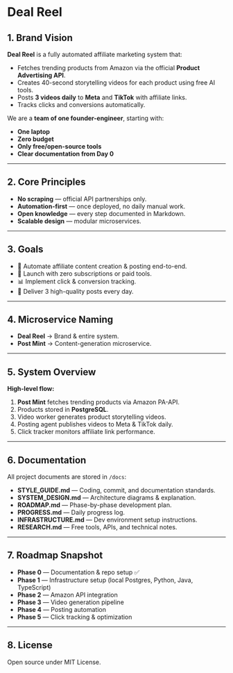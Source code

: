 # Deal Reel

## 1. Brand Vision
**Deal Reel** is a fully automated affiliate marketing system that:
- Fetches trending products from Amazon via the official **Product Advertising API**.
- Creates 40-second storytelling videos for each product using free AI tools.
- Posts **3 videos daily** to **Meta** and **TikTok** with affiliate links.
- Tracks clicks and conversions automatically.

We are a **team of one founder-engineer**, starting with:
- **One laptop**
- **Zero budget**
- **Only free/open-source tools**
- **Clear documentation from Day 0**

---

## 2. Core Principles
- **No scraping** — official API partnerships only.
- **Automation-first** — once deployed, no daily manual work.
- **Open knowledge** — every step documented in Markdown.
- **Scalable design** — modular microservices.

---

## 3. Goals
- 🚀 Automate affiliate content creation & posting end-to-end.
- 💸 Launch with zero subscriptions or paid tools.
- 📊 Implement click & conversion tracking.
- 📅 Deliver 3 high-quality posts every day.

---

## 4. Microservice Naming
- **Deal Reel** → Brand & entire system.
- **Post Mint** → Content-generation microservice.

---

## 5. System Overview
**High-level flow:**
1. **Post Mint** fetches trending products via Amazon PA-API.
2. Products stored in **PostgreSQL**.
3. Video worker generates product storytelling videos.
4. Posting agent publishes videos to Meta & TikTok daily.
5. Click tracker monitors affiliate link performance.

---

## 6. Documentation
All project documents are stored in `/docs`:
- **STYLE_GUIDE.md** — Coding, commit, and documentation standards.
- **SYSTEM_DESIGN.md** — Architecture diagrams & explanation.
- **ROADMAP.md** — Phase-by-phase development plan.
- **PROGRESS.md** — Daily progress log.
- **INFRASTRUCTURE.md** — Dev environment setup instructions.
- **RESEARCH.md** — Free tools, APIs, and technical notes.

---

## 7. Roadmap Snapshot
- **Phase 0** — Documentation & repo setup ✅
- **Phase 1** — Infrastructure setup (local Postgres, Python, Java, TypeScript)
- **Phase 2** — Amazon API integration
- **Phase 3** — Video generation pipeline
- **Phase 4** — Posting automation
- **Phase 5** — Click tracking & optimization

---

## 8. License
Open source under MIT License.
